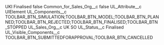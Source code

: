 <?xml version="1.0" encoding="UTF-8"?>
<CustomMetadata xmlns="http://soap.sforce.com/2006/04/metadata" xmlns:xsi="http://www.w3.org/2001/XMLSchema-instance" xmlns:xsd="http://www.w3.org/2001/XMLSchema">
    <label>UKI Finalised</label>
    <protected>false</protected>
    <values>
        <field>Common_for_Sales_Org__c</field>
        <value xsi:type="xsd:boolean">false</value>
    </values>
    <values>
        <field>UL_Attribute__c</field>
        <value xsi:type="xsd:string">UIElement</value>
    </values>
    <values>
        <field>UL_Components__c</field>
        <value xsi:type="xsd:string">TOOLBAR_BTN_SIMULATION;TOOLBAR_BTN_MODEL;TOOLBAR_BTN_PLANNED;TOOLBAR_BTN_REJECTED;TOOLBAR_BTN_FINALISED;TOOLBAR_BTN_STOPPED</value>
    </values>
    <values>
        <field>UL_Sales_Org__c</field>
        <value xsi:type="xsd:string">UK SO</value>
    </values>
    <values>
        <field>UL_Status__c</field>
        <value xsi:type="xsd:string">Finalised</value>
    </values>
    <values>
        <field>UL_Visible_Components__c</field>
        <value xsi:type="xsd:string">TOOLBAR_BTN_SUBMITTEDFORAPPROVAL;TOOLBAR_BTN_CANCELLED</value>
    </values>
</CustomMetadata>
